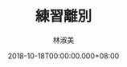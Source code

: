 ---
issue: 297
title: 練習離別
author: 林淑美
date: 2018-10-18T00:00:00.000+08:00
topic: 生活
difficulty: 2
wikidata: Q98095725
wikidata_link: https://www.wikidata.org/wiki/Q98095725
author_wikidata_link: https://www.wikidata.org/wiki/Q98096287
author_wikidata: Q98096287
---